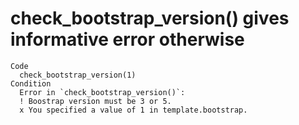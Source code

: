 # check_bootstrap_version() gives informative error otherwise

    Code
      check_bootstrap_version(1)
    Condition
      Error in `check_bootstrap_version()`:
      ! Boostrap version must be 3 or 5.
      x You specified a value of 1 in template.bootstrap.

